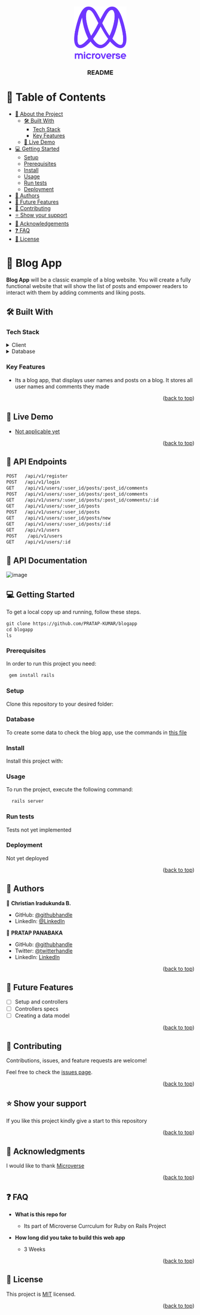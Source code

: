<a name="readme-top"></a>

<div align="center">

  <img src="murple_logo.png" alt="logo" width="140"  height="auto" />
  <br/>

  <h3><b>README</b></h3>

</div>

<!-- TABLE OF CONTENTS -->

# 📗 Table of Contents

- [📖 About the Project](#about-project)
  - [🛠 Built With](#built-with)
    - [Tech Stack](#tech-stack)
    - [Key Features](#key-features)
  - [🚀 Live Demo](#live-demo)
- [💻 Getting Started](#getting-started)
  - [Setup](#setup)
  - [Prerequisites](#prerequisites)
  - [Install](#install)
  - [Usage](#usage)
  - [Run tests](#run-tests)
  - [Deployment](#triangular_flag_on_post-deployment)
- [👥 Authors](#authors)
- [🔭 Future Features](#future-features)
- [🤝 Contributing](#contributing)
- [⭐️ Show your support](#support)
- [🙏 Acknowledgements](#acknowledgements)
- [❓ FAQ](#faq)
- [📝 License](#license)

<!-- PROJECT DESCRIPTION -->

# 📖 Blog App <a name="about-project"></a>

**Blog App** will be a classic example of a blog website. You will create a fully functional website that will show the list of posts and empower readers to interact with them by adding comments and liking posts.

## 🛠 Built With <a name="built-with"></a>

### Tech Stack <a name="tech-stack"></a>

<details>
  <summary>Client</summary>
  <ul>
    <li><a href="https://rubyonrails.org/">Ruby on Rails</a></li>
  </ul>
</details>

<details>
<summary>Database</summary>
  <ul>
    <li><a href="https://www.postgresql.org/">PostgreSQL</a></li>
  </ul>
</details>

<!-- Features -->

### Key Features <a name="key-features"></a>

- Its a blog app, that displays user names and posts on a blog. It stores all user names and comments they made

<p align="right">(<a href="#readme-top">back to top</a>)</p>

<!-- LIVE DEMO -->

## 🚀 Live Demo <a name="live-demo"></a>

- [Not applicable yet](https://loom.com)

<p align="right">(<a href="#readme-top">back to top</a>)</p>

## 🚀 API Endpoints
````
POST   /api/v1/register
POST   /api/v1/login            
GET    /api/v1/users/:user_id/posts/:post_id/comments                                      
POST   /api/v1/users/:user_id/posts/:post_id/comments
GET    /api/v1/users/:user_id/posts/:post_id/comments/:id
GET    /api/v1/users/:user_id/posts
POST   /api/v1/users/:user_id/posts
GET    /api/v1/users/:user_id/posts/new
GET    /api/v1/users/:user_id/posts/:id
GET    /api/v1/users
POST    /api/v1/users
GET    /api/v1/users/:id
````

## 🚀 API Documentation
![image](https://user-images.githubusercontent.com/40719899/206862337-010f9403-8887-4601-b01c-9bac7b5a741a.png)


<!-- GETTING STARTED -->

## 💻 Getting Started <a name="getting-started"></a>

To get a local copy up and running, follow these steps.
````
git clone https://github.com/PRATAP-KUMAR/blogapp
cd blogapp
ls
````

### Prerequisites

In order to run this project you need:

```sh
 gem install rails
```

### Setup

Clone this repository to your desired folder:

<!--
Example commands:

```sh
  cd my-folder
  git clone git@github.com:myaccount/my-project.git
```
--->

### Database

To create some data to check the blog app,
use the commands in [this file](./create_database.txt) 

### Install

Install this project with:

<!--
Example command:

```sh
  cd my-project
  gem install
```
--->

### Usage

To run the project, execute the following command:

```sh
  rails server
```

### Run tests

Tests not yet implemented

### Deployment

Not yet deployed

<p align="right">(<a href="#readme-top">back to top</a>)</p>

<!-- AUTHORS -->

## 👥 Authors <a name="authors"></a>

👤 **Christian Iradukunda B.**

- GitHub: [@githubhandle](https://github.com/Christianib003)
- LinkedIn: [@LinkedIn](https://www.linkedin.com/in/christian-iradukunda/)

👤 **PRATAP PANABAKA**

- GitHub: [@githubhandle](https://github.com/PRATAP-KUMAR)
- Twitter: [@twitterhandle](https://twitter.com/PRATAP_TWT)
- LinkedIn: [LinkedIn](https://linkedin.com/in/pratap-kumar-panabaka)

<p align="right">(<a href="#readme-top">back to top</a>)</p>

<!-- FUTURE FEATURES -->

## 🔭 Future Features <a name="future-features"></a>

- [ ] Setup and controllers
- [ ] Controllers specs
- [ ] Creating a data model

<p align="right">(<a href="#readme-top">back to top</a>)</p>

<!-- CONTRIBUTING -->

## 🤝 Contributing <a name="contributing"></a>

Contributions, issues, and feature requests are welcome!

Feel free to check the [issues page](../../issues/).

<p align="right">(<a href="#readme-top">back to top</a>)</p>

<!-- SUPPORT -->

## ⭐️ Show your support <a name="support"></a>

If you like this project kindly give a start to this repository

<p align="right">(<a href="#readme-top">back to top</a>)</p>

<!-- ACKNOWLEDGEMENTS -->

## 🙏 Acknowledgments <a name="acknowledgements"></a>

I would like to thank [Microverse](https://www.microverse.org/)

<p align="right">(<a href="#readme-top">back to top</a>)</p>

<!-- FAQ (optional) -->

## ❓ FAQ <a name="faq"></a>

- **What is this repo for**

  - Its part of Microverse Currculum for Ruby on Rails Project

- **How long did you take to build this web app**

  - 3 Weeks

<p align="right">(<a href="#readme-top">back to top</a>)</p>

<!-- LICENSE -->

## 📝 License <a name="license"></a>

This project is [MIT](./MIT.md) licensed.

<p align="right">(<a href="#readme-top">back to top</a>)</p>
